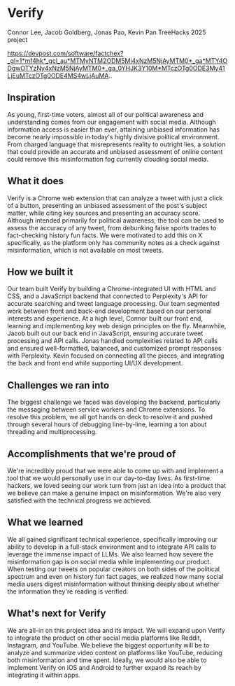 # Verify
Connor Lee, Jacob Goldberg, Jonas Pao, Kevin Pan TreeHacks 2025 project

https://devpost.com/software/factchex?_gl=1*mf4hk*_gcl_au*MTMyNTM2ODM5Mi4xNzM5NjAyMTM0*_ga*MTY4ODgwOTYzNy4xNzM5NjAyMTM0*_ga_0YHJK3Y10M*MTczOTg0ODE3My41LjEuMTczOTg0ODE4MS4wLjAuMA..

## Inspiration
As young, first-time voters, almost all of our political awareness and understanding comes from our engagement with social media. Although information access is easier than ever, attaining unbiased information has become nearly impossible in today's highly divisive political environment. From charged language that misrepresents reality to outright lies, a solution that could provide an accurate and unbiased assessment of online content could remove this misinformation fog currently clouding social media.

## What it does
Verify is a Chrome web extension that can analyze a tweet with just a click of a button, presenting an unbiased assessment of the post's subject matter, while citing key sources and presenting an accuracy score. Although intended primarily for political awareness, the tool can be used to assess the accuracy of any tweet, from debunking false sports trades to fact-checking history fun facts. We were motivated to add this on X specifically, as the platform only has community notes as a check against misinformation, which is not available on most tweets.

## How we built it
Our team built Verify by building a Chrome-integrated UI with HTML and CSS, and a JavaScript backend that connected to Perplexity's API for accurate searching and tweet language processing. Our team segmented work between front and back-end development based on our personal interests and experience. At a high level, Connor built our front end, learning and implementing key web design principles on the fly. Meanwhile, Jacob built out our back end in JavaScript, ensuring accurate tweet processing and API calls. Jonas handled complexities related to API calls and ensured well-formatted, balanced, and customized prompt responses with Perplexity. Kevin focused on connecting all the pieces, and integrating the back and front end while supporting UI/UX development.

## Challenges we ran into
The biggest challenge we faced was developing the backend, particularly the messaging between service workers and Chrome extensions. To resolve this problem, we all got hands on deck to resolve it and pushed through several hours of debugging line-by-line, learning a ton about threading and multiprocessing.

## Accomplishments that we're proud of
We're incredibly proud that we were able to come up with and implement a tool that we would personally use in our day-to-day lives. As first-time hackers, we loved seeing our work turn from just an idea into a product that we believe can make a genuine impact on misinformation. We're also very satisfied with the technical progress we achieved.

## What we learned
We all gained significant technical experience, specifically improving our ability to develop in a full-stack environment and to integrate API calls to leverage the immense impact of LLMs. We also learned how severe the misinformation gap is on social media while implementing our product. When testing our tweets on popular creators on both sides of the political spectrum and even on history fun fact pages, we realized how many social media users digest misinformation without thinking deeply about whether the information they're reading is verified.

## What's next for Verify
We are all-in on this project idea and its impact. We will expand upon Verify to integrate the product on other social media platforms like Reddit, Instagram, and YouTube. We believe the biggest opportunity will be to analyze and summarize video content on platforms like YouTube, reducing both misinformation and time spent. Ideally, we would also be able to implement Verify on iOS and Android to further expand its reach by integrating it within apps.
